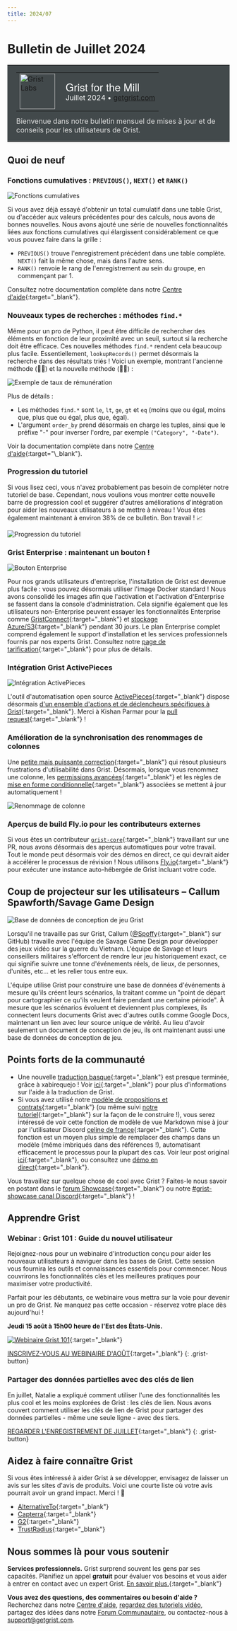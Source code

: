 ```yaml
---
title: 2024/07
---
```


# Bulletin de Juillet 2024

<style>
  /* restaurer certains défauts mal remplacés */
  .newsletter-header .table {
    background-color: initial;
    border: initial;
  }
  .newsletter-header .table > tbody > tr > td {
    padding: initial;
    border: initial;
    vertical-align: initial;
  }
  .newsletter-header img.header-img {
    padding: initial;
    max-width: initial;
    display: initial;
    padding: initial;
    line-height: initial;
    background-color: initial;
    border: initial;
    border-radius: initial;
    margin: initial;
  }

  /* copier les styles de la newsletter, avec un préfixe pour une spécificité suffisante */
  .newsletter-header .header {
    border: none;
    padding: 0;
    margin: 0;
  }
  .newsletter-header table > tbody > tr > td.header-image {
    width: 80px;
    padding-right: 16px;
  }
  .newsletter-header table > tbody > tr > td.header-text {
    background-color: #42494B;
    padding: 16px 20px;
  }
  .newsletter-header table.header-top {
    border: none;
    padding: 0;
    margin: 0;
    width: 100%;
  }
  .header-title {
    font-family: Helvetica Neue, Helvetica, Arial, sans-serif;
    font-size: 24px;
    line-height: 28px;
    color: #FFFFFF;
  }
  .header-month {
    color: #FFFFFF;
  }
  .header-welcome {
    margin-top: 12px;
    color: #FFFFFF;
  }
  .newsletter-summary {
    background-color: #e3fff5;
    margin: 0;
    padding: 10px;
  }
  .newsletter-summary-header {
    text-align: center;
    padding-bottom: 10px;
    border-bottom: 1px solid lightgrey;
  }
  .newsletter-summary ul {
    padding-left: 20px;
  }
  .newsletter-summary li {
    margin-bottom: 10px;
  }
  .newsletter-summary li p {
    margin: 0px
  }
</style>
<div class="newsletter-header">
<table class="header" cellpadding="0" cellspacing="0" border="0"><tr>
  <td class="header-text">
    <table class="header-top"><tr>
      <td class="header-image">
        <a href="https://www.getgrist.com">
          <img class="header-img" src="/images/newsletters/grist-labs.png" width="80" height="80" alt="Grist Labs" border="0">
        </a>
      </td>
      <td class="header-top-text">
        <div class="header-title">Grist for the Mill</div>
        <div class="header-month">Juillet 2024
          &#8226; <a href="https://www.getgrist.com/">getgrist.com</a></div>
      </td>
    </tr></table>
    <div class="header-welcome" style="color: #e0e0e0;">
      Bienvenue dans notre bulletin mensuel de mises à jour et de conseils pour les utilisateurs de Grist.
    </div>
  </td>
</tr></table>
</div>

## Quoi de neuf

### Fonctions cumulatives : `PREVIOUS()`, `NEXT()` et `RANK()`

![Fonctions cumulatives](../images/newsletters/2024-07/cumulative-full.gif)

Si vous avez déjà essayé d'obtenir un total cumulatif dans une table Grist, ou d'accéder aux valeurs précédentes pour des calculs, nous avons de bonnes nouvelles. Nous avons ajouté une série de nouvelles fonctionnalités liées aux fonctions cumulatives qui élargissent considérablement ce que vous pouvez faire dans la grille :

* `PREVIOUS()` trouve l'enregistrement précédent dans une table complète. `NEXT()` fait la même chose, mais dans l'autre sens.
* `RANK()` renvoie le rang de l'enregistrement au sein du groupe, en commençant par 1.

Consultez notre documentation complète dans notre [Centre d'aide](https://support.getgrist.com/functions/#cumulative){:target="\_blank"}.

### Nouveaux types de recherches : méthodes `find.*`

Même pour un pro de Python, il peut être difficile de rechercher des éléments en fonction de leur proximité avec un seuil, surtout si la recherche doit être efficace. Ces nouvelles méthodes `find.*` rendent cela beaucoup plus facile. Essentiellement, `lookupRecords()` permet désormais la recherche dans des résultats triés ! Voici un exemple, montrant l'ancienne méthode (🐢🙅) et la nouvelle méthode (🏃‍➡️) :

![Exemple de taux de rémunération](../images/newsletters/2024-07/find-methods.png)

Plus de détails :

* Les méthodes `find.*` sont `le`, `lt`, `ge`, `gt` et `eq` (moins que ou égal, moins que, plus que ou égal, plus que, égal).
* L'argument `order_by` prend désormais en charge les tuples, ainsi que le préfixe "-" pour inverser l'ordre, par exemple `("Category", "-Date")`.

Voir la documentation complète dans notre [Centre d'aide](https://support.getgrist.com/functions/#find_){:target="\_blank"}.

### Progression du tutoriel

Si vous lisez ceci, vous n'avez probablement pas besoin de compléter notre tutoriel de base. Cependant, nous voulions vous montrer cette nouvelle barre de progression cool et suggérer d'autres améliorations d'intégration pour aider les nouveaux utilisateurs à se mettre à niveau ! Vous êtes également maintenant à environ 38% de ce bulletin. Bon travail ! 📈

![Progression du tutoriel](../images/newsletters/2024-07/tutorial-progress.png)

### Grist Enterprise : maintenant un bouton !

![Bouton Enterprise](../images/newsletters/2024-07/enterprise-toggle.gif)

Pour nos grands utilisateurs d'entreprise, l'installation de Grist est devenue plus facile : vous pouvez désormais utiliser l'image Docker standard ! Nous avons consolidé les images afin que l'activation et l'activation d'Enterprise se fassent dans la console d'administration. Cela signifie également que les utilisateurs non-Enterprise peuvent essayer les fonctionnalités Enterprise comme [GristConnect](https://support.getgrist.com/install/grist-connect/){:target="\_blank"} et [stockage Azure/S3](https://support.getgrist.com/install/cloud-storage/#azure){:target="\_blank"} pendant 30 jours. Le plan Enterprise complet comprend également le support d'installation et les services professionnels fournis par nos experts Grist. Consultez notre [page de tarification](https://www.getgrist.com/pricing/){:target="\_blank"} pour plus de détails.

### Intégration Grist ActivePieces

![Intégration ActivePieces](../images/newsletters/2024-07/activepieces.png)

L'outil d'automatisation open source [ActivePieces](https://www.activepieces.com/){:target="\_blank"} dispose désormais [d'un ensemble d'actions et de déclencheurs spécifiques à Grist](https://www.activepieces.com/pieces/grist){:target="\_blank"}. Merci à Kishan Parmar pour la [pull request](https://github.com/activepieces/activepieces/pull/5069){:target="\_blank"} !

### Amélioration de la synchronisation des renommages de colonnes

Une [petite mais puissante correction](https://github.com/gristlabs/grist-core/pull/1038){:target="\_blank"} qui résout plusieurs frustrations d'utilisabilité dans Grist. Désormais, lorsque vous renommez une colonne, les [permissions avancées](https://support.getgrist.com/access-rules/#access-rules){:target="\_blank"} et les règles de [mise en forme conditionnelle](https://support.getgrist.com/conditional-formatting/){:target="\_blank"} associées se mettent à jour automatiquement !

![Renommage de colonne](../images/newsletters/2024-07/column-rename.gif)

### Aperçus de build Fly.io pour les contributeurs externes

Si vous êtes un contributeur [`grist-core`](https://github.com/gristlabs/grist-core){:target="\_blank"} travaillant sur une PR, nous avons désormais des aperçus automatiques pour votre travail. Tout le monde peut désormais voir des démos en direct, ce qui devrait aider à accélérer le processus de révision ! Nous utilisons [Fly.io](http://fly.io/){:target="\_blank"} pour exécuter une instance auto-hébergée de Grist incluant votre code.

## Coup de projecteur sur les utilisateurs – Callum Spawforth/Savage Game Design

![Base de données de conception de jeu Grist](../images/newsletters/2024-07/callum-3.png)

Lorsqu'il ne travaille pas sur Grist, Callum ([@Spoffy](https://github.com/Spoffy){:target="\_blank"} sur GitHub) travaille avec l'équipe de Savage Game Design pour développer des jeux vidéo sur la guerre du Vietnam. L'équipe de Savage et leurs conseillers militaires s'efforcent de rendre leur jeu historiquement exact, ce qui signifie suivre une tonne d'événements réels, de lieux, de personnes, d'unités, etc... et les relier tous entre eux.

L'équipe utilise Grist pour construire une base de données d'événements à mesure qu'ils créent leurs scénarios, la traitant comme un "point de départ pour cartographier ce qu'ils veulent faire pendant une certaine période". À mesure que les scénarios évoluent et deviennent plus complexes, ils connectent leurs documents Grist avec d'autres outils comme Google Docs, maintenant un lien avec leur source unique de vérité. Au lieu d'avoir seulement un document de conception de jeu, ils ont maintenant aussi une base de données de conception de jeu.

## Points forts de la communauté

* Une nouvelle [traduction basque](https://hosted.weblate.org/projects/grist/client/eu/){:target="\_blank"} est presque terminée, grâce à xabirequejo ! Voir [ici](https://community.getgrist.com/t/translating-grist/2086){:target="\_blank"} pour plus d'informations sur l'aide à la traduction de Grist.
* Si vous avez utilisé notre [modèle de propositions et contrats](https://public.getgrist.com/nyPmvvea8c54/Proposals-and-Contracts-Template/m/fork){:target="\_blank"} (ou même suivi [notre tutoriel](https://support.getgrist.com/examples/2023-07-proposals-contracts/#creating-proposals){:target="\_blank"} sur la façon de le construire !), vous serez intéressé de voir cette fonction de modèle de vue Markdown mise à jour par l'utilisateur Discord [celine de france](https://discord.gg/MYKpYQ3fbP){:target="\_blank"}. Cette fonction est un moyen plus simple de remplacer des champs dans un modèle (même imbriqués dans des références !), automatisant efficacement le processus pour la plupart des cas. Voir leur post original [ici](https://discord.com/channels/1176642613022044301/1176646309223075860/1255885603153907844){:target="\_blank"}, ou consultez une [démo en direct](https://public.getgrist.com/rshLAdMBmoWJ/Markdown-reports-Celine-formula/p/16#a1.s52.r1.c36){:target="\_blank"}.

Vous travaillez sur quelque chose de cool avec Grist ? Faites-le nous savoir en postant dans le [forum Showcase](https://community.getgrist.com/c/showcase/8){:target="\_blank"} ou notre [#grist-showcase canal Discord](https://discord.gg/MYKpYQ3fbP){:target="\_blank"} !

## Apprendre Grist

### Webinar : Grist 101 : Guide du nouvel utilisateur

Rejoignez-nous pour un webinaire d'introduction conçu pour aider les nouveaux utilisateurs à naviguer dans les bases de Grist. Cette session vous fournira les outils et connaissances essentiels pour commencer. Nous couvrirons les fonctionnalités clés et les meilleures pratiques pour maximiser votre productivité.

Parfait pour les débutants, ce webinaire vous mettra sur la voie pour devenir un pro de Grist. Ne manquez pas cette occasion - réservez votre place dès aujourd'hui !

**Jeudi 15 août à 15h00 heure de l'Est des États-Unis.**

[![Webinaire Grist 101](../images/newsletters/2024-07/webinar.png)](https://www.getgrist.com/webinars/grist-101-new-users-guide/?utm_source=support-newsletter&utm_medium=internal&utm_campaign=build-webinar&utm_term=august-2024){:target="\_blank"}

[INSCRIVEZ-VOUS AU WEBINAIRE D'AOÛT](https://www.getgrist.com/webinars/grist-101-new-users-guide/?utm_source=support-newsletter&utm_medium=internal&utm_campaign=build-webinar&utm_term=august-2024){:target="\_blank"}
{: .grist-button}

### Partager des données partielles avec des clés de lien

En juillet, Natalie a expliqué comment utiliser l'une des fonctionnalités les plus cool et les moins explorées de Grist : les clés de lien. Nous avons couvert comment utiliser les clés de lien de Grist pour partager des données partielles - même une seule ligne - avec des tiers.

[REGARDER L'ENREGISTREMENT DE JUILLET](https://www.getgrist.com/webinars/grist-sharing-partial-data-link-keys-2/){:target="\_blank"}
{: .grist-button}

## Aidez à faire connaître Grist
Si vous êtes intéressé à aider Grist à se développer, envisagez de laisser un avis sur les sites d'avis de produits. Voici une courte liste où votre avis pourrait avoir un grand impact. Merci ! 🙏

* [AlternativeTo](https://alternativeto.net/software/grist/about/){:target="\_blank"}
* [Capterra](https://www.capterra.com/p/232821/Grist/){:target="\_blank"}
* [G2](https://www.g2.com/products/grist){:target="\_blank"}
* [TrustRadius](https://www.trustradius.com/products/grist/){:target="\_blank"}

## Nous sommes là pour vous soutenir

**Services professionnels.** Grist surprend souvent les gens par ses capacités. Planifiez un appel **gratuit** pour évaluer vos besoins et vous aider à entrer en contact avec un expert Grist. [En savoir plus.](https://www.getgrist.com/professional-services/){:target="\_blank"}

**Vous avez des questions, des commentaires ou besoin d'aide ?** Recherchez dans notre [Centre d'aide](../index.md), [regardez des tutoriels vidéo](https://www.youtube.com/channel/UCx0ioQrrC-bIrkmZ7ZULr0g/playlists), partagez des idées dans notre [Forum Communautaire](https://community.getgrist.com), ou contactez-nous à <support@getgrist.com>.
